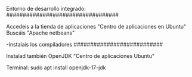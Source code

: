 
Entorno de desarrollo integrado: ##################################

Accedeis a la tienda de aplicaciones
"Centro de aplicaciones en Ubuntu"
Buscáis "Apache netbeans"

-Instalaís los compiladores ###########################

Instalad también OpenJDK
"Centro de aplicaciones Ubuntu"

Terminal:
sudo apt install openjdk-17-jdk
